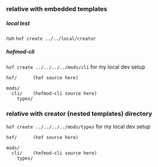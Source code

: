 ### relative with embedded templates

##### local test

run `hof create ../../local/creator`


##### hofmod-cli

`hof create ../../../../mods/cli` for my local dev setup

```
hof/      (hof source here)

mods/
  cli/    (hofmod-cli source here)
	types/
```


### relative with creator (nested templates) directory

`hof create ../../../../mods/types` for my local dev setup

```
hof/      (hof source here)

mods/
  cli/    (hofmod-cli source here)
	types/
```
